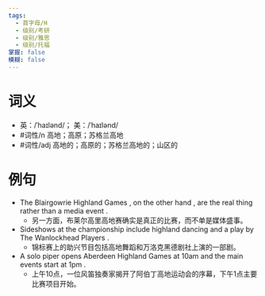 ```yaml
---
tags:
  - 首字母/H
  - 级别/考研
  - 级别/雅思
  - 级别/托福
掌握: false
模糊: false
---
```

# 词义
- 英：/ˈhaɪlənd/； 美：/ˈhaɪlənd/
- #词性/n  高地；高原；苏格兰高地
- #词性/adj  高地的；高原的；苏格兰高地的；山区的
# 例句
- The Blairgowrie Highland Games , on the other hand , are the real thing rather than a media event .
	- 另一方面，布莱尔高里高地赛确实是真正的比赛，而不单是媒体盛事。
- Sideshows at the championship include highland dancing and a play by The Wanlockhead Players .
	- 锦标赛上的助兴节目包括高地舞蹈和万洛克黑德剧社上演的一部剧。
- A solo piper opens Aberdeen Highland Games at 10am and the main events start at 1pm .
	- 上午10点，一位风笛独奏家揭开了阿伯丁高地运动会的序幕，下午1点主要比赛项目开始。
